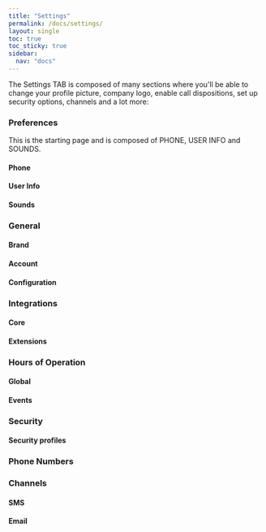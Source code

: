 ```yaml
---
title: "Settings"
permalink: /docs/settings/
layout: single
toc: true
toc_sticky: true
sidebar: 
  nav: "docs"
---
```


The Settings TAB is composed of many sections where you'll be able to change your profile picture, company logo, enable call dispositions, set up security options, channels and a lot more:

### Preferences

This is the starting page and is composed of PHONE, USER INFO and SOUNDS.

#### Phone

#### User Info

#### Sounds

### General

#### Brand

#### Account

#### Configuration

### Integrations

#### Core

#### Extensions

### Hours of Operation

#### Global

#### Events

### Security

#### Security profiles

### Phone Numbers

### Channels

#### SMS

#### Email

